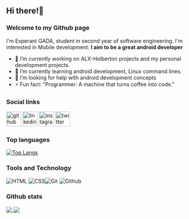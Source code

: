 ## Hi there!👋

### Welcome to my Github page


I'm Esperant GADA, student in second year of software engineering. I'm interested in Mobile development: **I aim to be a great android developer**

- 🔭 I’m currently working on ALX-Holberton projects and my personal development projects.
- 🌱 I’m currently learning android development, Linux command lines.
- 🤔 I’m looking for help with android development concepts
- ⚡ Fun fact: “Programmer: A machine that turns coffee into code.”

### Social links

[<img src='https://cdn.jsdelivr.net/npm/simple-icons@3.0.1/icons/github.svg' alt='github' height='40'>](https://github.com/esperantgada)  [<img src='https://cdn.jsdelivr.net/npm/simple-icons@3.0.1/icons/linkedin.svg' alt='linkedin' height='40'>](https://www.linkedin.com/in/esp%C3%A9rant-gada-b88469208/)  [<img src='https://cdn.jsdelivr.net/npm/simple-icons@3.0.1/icons/instagram.svg' alt='instagram' height='40'>](https://www.instagram.com/esperantgada/)  [<img src='https://cdn.jsdelivr.net/npm/simple-icons@3.0.1/icons/twitter.svg' alt='twitter' height='40'>](https://twitter.com/EsperantGada)


### Top languages
[![Top Langs](https://github-readme-stats.vercel.app/api/top-langs/?username=esperantgada&langs_count=3)](https://github.com/anuraghazra/github-readme-stats)


### Tools and Technology
![HTML](https://img.shields.io/badge/html5-%23E34F26.svg?style=for-the-badge&logo=html5&logoColor=white) ![CSS](https://img.shields.io/badge/css3-%231572B6.svg?style=for-the-badge&logo=css3&logoColor=white)![Git](https://img.shields.io/badge/git-%23F05033.svg?style=for-the-badge&logo=git&logoColor=white)  ![Github](https://img.shields.io/badge/github-%23121011.svg?style=for-the-badge&logo=github&logoColor=white)

### Github stats

<a href="https://github-readme-stats.vercel.app/api/?username=esperantgada&show_icons=true&count_private=true">
  <img align="center" src="https://github-readme-stats.vercel.app/api/?username=esperantgada&show_icons=true&count_private=true" />
</a>
<a href="https://github-readme-streak-stats.herokuapp.com/?user=esperantgada">
  <img align="center" src="https://github-readme-streak-stats.herokuapp.com/?user=esperantgada" />
</a>

